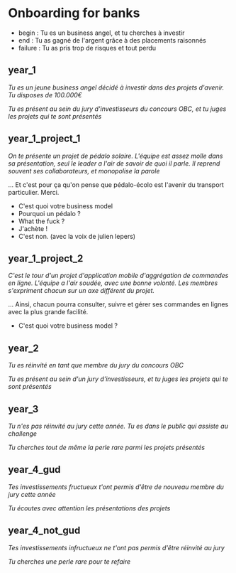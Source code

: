 # Onboarding for banks
* begin : Tu es un business angel, et tu cherches à investir
* end : Tu as gagné de l'argent grâce à des placements raisonnés
* failure : Tu as pris trop de risques et tout perdu


## year_1
_Tu es un jeune business angel décidé à investir dans des projets d'avenir. Tu disposes de 100.000€_

_Tu es présent au sein du jury d'investisseurs du concours OBC, et tu juges les projets qui te sont présentés_

## year_1_project_1

_On te présente un projet de pédalo solaire. L'équipe est assez molle dans sa présentation, seul le leader a l'air de savoir de quoi il parle. Il reprend souvent ses collaborateurs, et monopolise la parole_

... Et c'est pour ça qu'on pense que pédalo-écolo est l'avenir du transport particulier. Merci.

* C'est quoi votre business model
* Pourquoi un pédalo ?
* What the fuck ?
* J'achète !
* C'est non. (avec la voix de julien lepers)

## year_1_project_2

_C'est le tour d'un projet d'application mobile d'aggrégation de commandes en ligne. L'équipe a l'air soudée, avec une bonne volonté. Les membres s'expriment chacun sur un axe différent du projet._

... Ainsi, chacun pourra consulter, suivre et gérer ses commandes en lignes avec la plus grande facilité.

* C'est quoi votre business model ?


## year_2
_Tu es réinvité en tant que membre du jury du concours OBC_

_Tu es présent au sein d'un jury d'investisseurs, et tu juges les projets qui te sont présentés_

## year_3
_Tu n'es pas réinvité au jury cette année. Tu es dans le public qui assiste au challenge_

_Tu cherches tout de même la perle rare parmi les projets présentés_

## year_4_gud
_Tes investissements fructueux t'ont permis d'être de nouveau membre du jury cette année_

_Tu écoutes avec attention les présentations des projets_

## year_4_not_gud
_Tes investissements infructueux ne t'ont pas permis d'être réinvité au jury_

_Tu cherches une perle rare pour te refaire_
